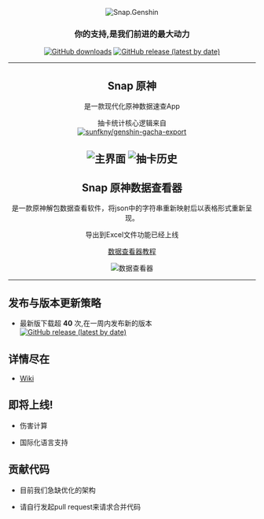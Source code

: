 <div align="center"> 

![Snap.Genshin](https://socialify.git.ci/DGP-Studio/Snap.Genshin/image?description=1&font=Inter&forks=1&issues=1&language=1&pattern=Circuit%20Board&pulls=1&stargazers=1&theme=Dark)

### **你的支持,是我们前进的最大动力**

[![GitHub downloads](https://img.shields.io/github/downloads/DGP-Studio/Snap.Genshin/total?style=for-the-badge)](https://github.com/DGP-Studio/Snap.Genshin/releases)
[![GitHub release (latest by date)](https://img.shields.io/github/downloads/DGP-studio/Snap.Genshin/latest/total?style=for-the-badge)](https://github.com/DGP-Studio/Snap.Genshin/releases/latest)

---
## Snap 原神  

是一款现代化原神数据速查App

抽卡统计核心逻辑来自  
[![sunfkny/genshin-gacha-export](https://img.shields.io/badge/sunfkny-genshin_gacha_export-yellow?style=for-the-badge)](https://github.com/sunfkny/genshin-gacha-export)

![主界面](https://i.loli.net/2021/01/26/ORPB9vJYmNVgX87.png)
![抽卡历史](https://i.loli.net/2021/03/06/KDxblUPEnuagsM8.png)
---
## Snap 原神数据查看器  

是一款原神解包数据查看软件，将json中的字符串重新映射后以表格形式重新呈现。  

导出到Excel文件功能已经上线

[数据查看器教程](https://github.com/DGP-Studio/Snap.Genshin/wiki/DataViewerTutorial)

![数据查看器](https://i.loli.net/2021/02/23/HbvTDa9mB5Ud6Iz.png)

</div>

---
## 发布与版本更新策略

* 最新版下载超 **40** 次,在一周内发布新的版本  
[![GitHub release (latest by date)](https://img.shields.io/github/downloads/DGP-studio/Snap.Genshin/latest/total?style=for-the-badge)](https://github.com/DGP-Studio/Snap.Genshin/releases/latest)

## 详情尽在  

* [Wiki](https://github.com/DGP-Studio/Snap.Genshin/wiki)

## 即将上线!

* 伤害计算

* 国际化语言支持

## 贡献代码

* 目前我们急缺优化的架构

* 请自行发起pull request来请求合并代码  


